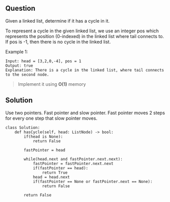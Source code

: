 ## Question

Given a linked list, determine if it has a cycle in it.

To represent a cycle in the given linked list, we use an integer pos which represents the position (0-indexed) in the linked list where tail connects to. If pos is -1, then there is no cycle in the linked list.

Example 1:
```
Input: head = [3,2,0,-4], pos = 1
Output: true
Explanation: There is a cycle in the linked list, where tail connects to the second node.
```

> Implement it using **O(1)** memory

## Solution

Use two pointers. Fast pointer and slow pointer. Fast pointer moves 2 steps for every one step that slow pointer moves.

```
class Solution:
    def hasCycle(self, head: ListNode) -> bool:
        if(head is None):
            return False
        
        fastPointer = head
        
        while(head.next and fastPointer.next.next):
            fastPointer = fastPointer.next.next
            if(fastPointer == head):
                return True
            head = head.next
            if(fastPointer == None or fastPointer.next == None):
                return False
            
        return False
```
